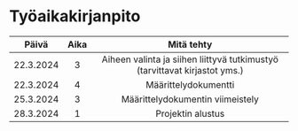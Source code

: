 # Työaikakirjanpito

| Päivä | Aika | Mitä tehty |
| :---: | :--: | :--------: |
| 22.3.2024 | 3    | Aiheen valinta ja siihen liittyvä tutkimustyö (tarvittavat kirjastot yms.) |
 22.3.2024 | 4 | Määrittelydokumentti |
| 25.3.2024 | 3 | Määrittelydokumentin viimeistely |
| 28.3.2024 | 1 | Projektin alustus |